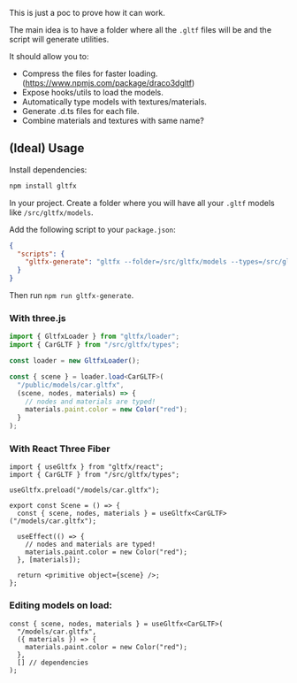 This is just a poc to prove how it can work.

The main idea is to have a folder where all the `.gltf` files will be and the script will generate utilities.

It should allow you to:

- Compress the files for faster loading. (https://www.npmjs.com/package/draco3dgltf)
- Expose hooks/utils to load the models.
- Automatically type models with textures/materials.
- Generate .d.ts files for each file.
- Combine materials and textures with same name?

## (Ideal) Usage

Install dependencies:

```bash
npm install gltfx
```

In your project. Create a folder where you will have all your `.gltf` models like `/src/gltfx/models`.

Add the following script to your `package.json`:

```json
{
  "scripts": {
    "gltfx-generate": "gltfx --folder=/src/gltfx/models --types=/src/gltfx/types --public=/public/models"
  }
}
```

Then run `npm run gltfx-generate`.

### With three.js

```ts
import { GltfxLoader } from "gltfx/loader";
import { CarGLTF } from "/src/gltfx/types";

const loader = new GltfxLoader();

const { scene } = loader.load<CarGLTF>(
  "/public/models/car.gltfx",
  (scene, nodes, materials) => {
    // nodes and materials are typed!
    materials.paint.color = new Color("red");
  }
);
```

### With React Three Fiber

```tsx
import { useGltfx } from "gltfx/react";
import { CarGLTF } from "/src/gltfx/types";

useGltfx.preload("/models/car.gltfx");

export const Scene = () => {
  const { scene, nodes, materials } = useGltfx<CarGLTF>("/models/car.gltfx");

  useEffect(() => {
    // nodes and materials are typed!
    materials.paint.color = new Color("red");
  }, [materials]);

  return <primitive object={scene} />;
};
```

### Editing models on load:

```tsx
const { scene, nodes, materials } = useGltfx<CarGLTF>(
  "/models/car.gltfx",
  ({ materials }) => {
    materials.paint.color = new Color("red");
  },
  [] // dependencies
);
```
